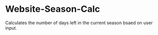 # Website-Season-Calc
Calculates the number of days left in the current season bsaed on user input.
